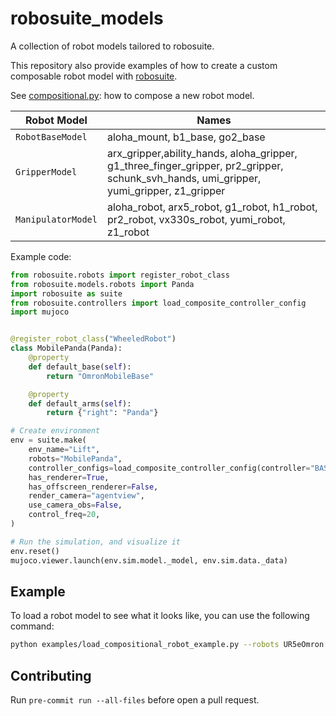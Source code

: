 # robosuite_models

A collection of robot models tailored to robosuite. 

This repository also provide examples of how to create a custom composable robot model with [robosuite](https://github.com/ARISE-Initiative/robosuite).

See [compositional.py](robosuite_models/robots/compositional.py): how to compose a new robot model.

| Robot Model | Names |
| --- | --- |
| `RobotBaseModel` | aloha_mount, b1_base, go2_base |
| `GripperModel` | arx_gripper,ability_hands, aloha_gripper, g1_three_finger_gripper, pr2_gripper, schunk_svh_hands, umi_gripper, yumi_gripper, z1_gripper |
| `ManipulatorModel` | aloha_robot, arx5_robot, g1_robot, h1_robot, pr2_robot, vx330s_robot, yumi_robot, z1_robot |

Example code:

```py
from robosuite.robots import register_robot_class
from robosuite.models.robots import Panda
import robosuite as suite
from robosuite.controllers import load_composite_controller_config
import mujoco


@register_robot_class("WheeledRobot")
class MobilePanda(Panda):
    @property
    def default_base(self):
        return "OmronMobileBase"

    @property
    def default_arms(self):
        return {"right": "Panda"}

# Create environment
env = suite.make(
    env_name="Lift",
    robots="MobilePanda",
    controller_configs=load_composite_controller_config(controller="BASIC"),
    has_renderer=True,
    has_offscreen_renderer=False,
    render_camera="agentview",
    use_camera_obs=False,
    control_freq=20,
)

# Run the simulation, and visualize it
env.reset()
mujoco.viewer.launch(env.sim.model._model, env.sim.data._data)
```

## Example

To load a robot model to see what it looks like, you can use the following command:
```sh
python examples/load_compositional_robot_example.py --robots UR5eOmron  --controller BASIC
```

## Contributing

Run `pre-commit run --all-files` before open a pull request.
